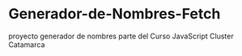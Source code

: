 # Generador-de-Nombres-Fetch
proyecto generador de nombres parte del Curso JavaScript Cluster Catamarca
